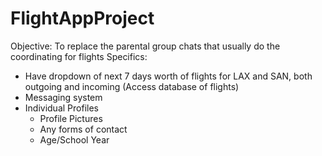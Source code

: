 # FlightAppProject

Objective: To replace the parental group chats that usually do the coordinating for flights
Specifics:
- Have dropdown of next 7 days worth of flights for LAX and SAN, both outgoing and incoming (Access database of flights)
- Messaging system
- Individual Profiles
   - Profile Pictures
   - Any forms of contact
   - Age/School Year
